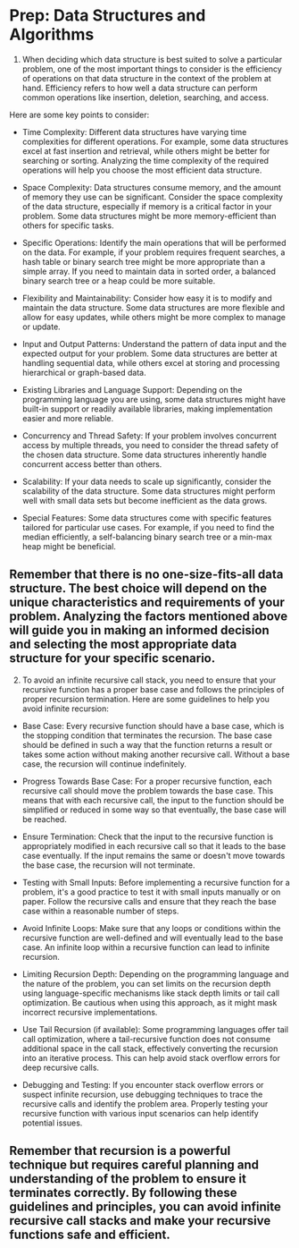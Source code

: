 # Prep: Data Structures and Algorithms

1. When deciding which data structure is best suited to solve a particular problem, one of the most important things to consider is the efficiency of operations on that data structure in the context of the problem at hand. Efficiency refers to how well a data structure can perform common operations like insertion, deletion, searching, and access.

Here are some key points to consider:

- Time Complexity: Different data structures have varying time complexities for different operations. For example, some data structures excel at fast insertion and retrieval, while others might be better for searching or sorting. Analyzing the time complexity of the required operations will help you choose the most efficient data structure.

- Space Complexity: Data structures consume memory, and the amount of memory they use can be significant. Consider the space complexity of the data structure, especially if memory is a critical factor in your problem. Some data structures might be more memory-efficient than others for specific tasks.

- Specific Operations: Identify the main operations that will be performed on the data. For example, if your problem requires frequent searches, a hash table or binary search tree might be more appropriate than a simple array. If you need to maintain data in sorted order, a balanced binary search tree or a heap could be more suitable.

- Flexibility and Maintainability: Consider how easy it is to modify and maintain the data structure. Some data structures are more flexible and allow for easy updates, while others might be more complex to manage or update.

- Input and Output Patterns: Understand the pattern of data input and the expected output for your problem. Some data structures are better at handling sequential data, while others excel at storing and processing hierarchical or graph-based data.

- Existing Libraries and Language Support: Depending on the programming language you are using, some data structures might have built-in support or readily available libraries, making implementation easier and more reliable.

- Concurrency and Thread Safety: If your problem involves concurrent access by multiple threads, you need to consider the thread safety of the chosen data structure. Some data structures inherently handle concurrent access better than others.

- Scalability: If your data needs to scale up significantly, consider the scalability of the data structure. Some data structures might perform well with small data sets but become inefficient as the data grows.

- Special Features: Some data structures come with specific features tailored for particular use cases. For example, if you need to find the median efficiently, a self-balancing binary search tree or a min-max heap might be beneficial.

## Remember that there is no one-size-fits-all data structure. The best choice will depend on the unique characteristics and requirements of your problem. Analyzing the factors mentioned above will guide you in making an informed decision and selecting the most appropriate data structure for your specific scenario.

2. To avoid an infinite recursive call stack, you need to ensure that your recursive function has a proper base case and follows the principles of proper recursion termination. Here are some guidelines to help you avoid infinite recursion:

- Base Case: Every recursive function should have a base case, which is the stopping condition that terminates the recursion. The base case should be defined in such a way that the function returns a result or takes some action without making another recursive call. Without a base case, the recursion will continue indefinitely.

- Progress Towards Base Case: For a proper recursive function, each recursive call should move the problem towards the base case. This means that with each recursive call, the input to the function should be simplified or reduced in some way so that eventually, the base case will be reached.

- Ensure Termination: Check that the input to the recursive function is appropriately modified in each recursive call so that it leads to the base case eventually. If the input remains the same or doesn't move towards the base case, the recursion will not terminate.

- Testing with Small Inputs: Before implementing a recursive function for a problem, it's a good practice to test it with small inputs manually or on paper. Follow the recursive calls and ensure that they reach the base case within a reasonable number of steps.

- Avoid Infinite Loops: Make sure that any loops or conditions within the recursive function are well-defined and will eventually lead to the base case. An infinite loop within a recursive function can lead to infinite recursion.

- Limiting Recursion Depth: Depending on the programming language and the nature of the problem, you can set limits on the recursion depth using language-specific mechanisms like stack depth limits or tail call optimization. Be cautious when using this approach, as it might mask incorrect recursive implementations.

- Use Tail Recursion (if available): Some programming languages offer tail call optimization, where a tail-recursive function does not consume additional space in the call stack, effectively converting the recursion into an iterative process. This can help avoid stack overflow errors for deep recursive calls.

- Debugging and Testing: If you encounter stack overflow errors or suspect infinite recursion, use debugging techniques to trace the recursive calls and identify the problem area. Properly testing your recursive function with various input scenarios can help identify potential issues.

## Remember that recursion is a powerful technique but requires careful planning and understanding of the problem to ensure it terminates correctly. By following these guidelines and principles, you can avoid infinite recursive call stacks and make your recursive functions safe and efficient.